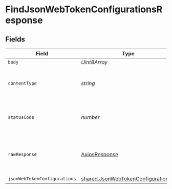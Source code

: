 # FindJsonWebTokenConfigurationsResponse


## Fields

| Field                                                                                    | Type                                                                                     | Required                                                                                 | Description                                                                              |
| ---------------------------------------------------------------------------------------- | ---------------------------------------------------------------------------------------- | ---------------------------------------------------------------------------------------- | ---------------------------------------------------------------------------------------- |
| `body`                                                                                   | *Uint8Array*                                                                             | :heavy_minus_sign:                                                                       | N/A                                                                                      |
| `contentType`                                                                            | *string*                                                                                 | :heavy_check_mark:                                                                       | HTTP response content type for this operation                                            |
| `statusCode`                                                                             | *number*                                                                                 | :heavy_check_mark:                                                                       | HTTP response status code for this operation                                             |
| `rawResponse`                                                                            | [AxiosResponse](https://axios-http.com/docs/res_schema)                                  | :heavy_minus_sign:                                                                       | Raw HTTP response; suitable for custom response parsing                                  |
| `jsonWebTokenConfigurations`                                                             | [shared.JsonWebTokenConfigurations](../../models/shared/jsonwebtokenconfigurations.md)[] | :heavy_minus_sign:                                                                       | OK                                                                                       |